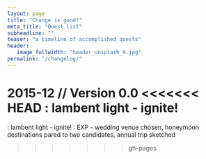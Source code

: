 ```yaml
---
layout: page
title: "Change is good!"
meta_title: "Quest list"
subheadline: ""
teaser: "a timeline of accomplished quests"
header:
   image_fullwidth: "header_unsplash_9.jpg"
permalink: "/changelog/"
---
```

2015-12 // Version 0.0
<<<<<<< HEAD
:   lambent light - ignite!
=======
: lambent light - ignite!
: EXP - wedding venue chosen, honeymoon destinations pared to two candidates, annual trip sketched
>>>>>>> gh-pages
